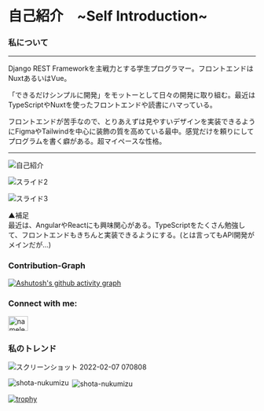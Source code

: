 <h1>自己紹介　~Self Introduction~</h1>

<h3>私について</h3>

***

Django REST Frameworkを主戦力とする学生プログラマー。フロントエンドはNuxtあるいはVue。

「できるだけシンプルに開発」をモットーとして日々の開発に取り組む。最近はTypeScriptやNuxtを使ったフロントエンドや読書にハマっている。

フロントエンドが苦手なので、とりあえずは見やすいデザインを実装できるようにFigmaやTailwindを中心に装飾の質を高めている最中。感覚だけを頼りにしてプログラムを書く癖がある。超マイペースな性格。

***

![自己紹介](https://user-images.githubusercontent.com/82911032/150275076-2c86cb86-ee9b-43ee-8284-af35631936ec.png)


![スライド2](https://user-images.githubusercontent.com/82911032/150274695-d4a75f86-f0e5-4efe-8513-34ba7ab2eef7.PNG)


![スライド3](https://user-images.githubusercontent.com/82911032/150274718-164a1bc5-f652-438e-a442-8f3c3b59e86b.PNG)

▲補足<br>
最近は、AngularやReactにも興味関心がある。TypeScriptをたくさん勉強して、フロントエンドもきちんと実装できるようにする。(とは言ってもAPI開発がメインだが...)



<h3 align="left">Contribution-Graph</h3>

[![Ashutosh's github activity graph](https://activity-graph.herokuapp.com/graph?username=shota-nukumizu&bg_color=f8f9fc&color=0a0a0a&line=585cb6&point=03d3d&area=true&hide_border=true)](https://github.com/ashutosh00710/github-readme-activity-graph)

<h3 align="left">Connect with me:</h3>
<p align="left">
<a href="https://twitter.com/nameless_sn" target="blank"><img align="center" src="https://raw.githubusercontent.com/rahuldkjain/github-profile-readme-generator/master/src/images/icons/Social/twitter.svg" alt="nameless_sn" height="30" width="40" /></a>
</p>

<h3 align="left">私のトレンド</h3>

![スクリーンショット 2022-02-07 070808](https://user-images.githubusercontent.com/82911032/152703430-286b5c1f-9efd-4659-8f78-13c59f9b2041.png)


<p><img align="left" src="https://github-readme-stats.vercel.app/api/top-langs?username=shota-nukumizu&show_icons=true&locale=en&layout=compact" alt="shota-nukumizu" /></p>

<p>&nbsp;<img align="center" src="https://github-readme-stats.vercel.app/api?username=shota-nukumizu&show_icons=true&locale=en" alt="shota-nukumizu" /></p>

[![trophy](https://github-profile-trophy.vercel.app/?username=shota-nukumizu)](https://github.com/ryo-ma/github-profile-trophy)
